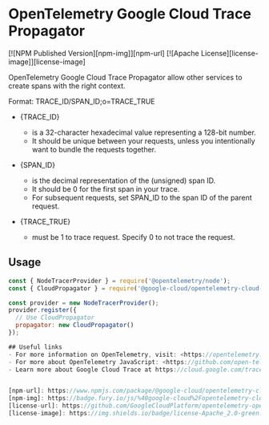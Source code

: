 # OpenTelemetry Google Cloud Trace Propagator
[![NPM Published Version][npm-img]][npm-url]
[![Apache License][license-image]][license-image]

OpenTelemetry Google Cloud Trace Propagator allow other services to create spans with the right context.

Format:
TRACE_ID/SPAN_ID;o=TRACE_TRUE

* {TRACE_ID}
    * is a 32-character hexadecimal value representing a 128-bit number.
    * It should be unique between your requests, unless you intentionally want to bundle the requests together.

* {SPAN_ID}
    * is the decimal representation of the (unsigned) span ID.
    * It should be 0 for the first span in your trace.
    * For subsequent requests, set SPAN_ID to the span ID of the parent request.

* {TRACE_TRUE}
    * must be 1 to trace request. Specify 0 to not trace the request.

## Usage

```javascript
const { NodeTracerProvider } = require('@opentelemetry/node');
const { CloudPropagator } = require('@google-cloud/opentelemetry-cloud-trace-propagator');

const provider = new NodeTracerProvider();
provider.register({
  // Use CloudPropagator
  propagator: new CloudPropagator()
});

## Useful links
- For more information on OpenTelemetry, visit: <https://opentelemetry.io/>
- For more about OpenTelemetry JavaScript: <https://github.com/open-telemetry/opentelemetry-js>
- Learn more about Google Cloud Trace at https://cloud.google.com/trace


[npm-url]: https://www.npmjs.com/package/@google-cloud/opentelemetry-cloud-trace-propagator
[npm-img]: https://badge.fury.io/js/%40google-cloud%2Fopentelemetry-cloud-trace-propagator.svg
[license-url]: https://github.com/GoogleCloudPlatform/opentelemetry-operations-js/blob/master/LICENSE
[license-image]: https://img.shields.io/badge/license-Apache_2.0-green.svg?style=flat
